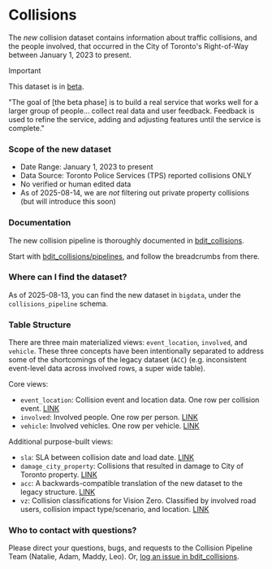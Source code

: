 # Collisions

The *new* collision dataset contains information about traffic collisions, and the people involved, that occurred in the City of Toronto's Right-of-Way between January 1, 2023 to present.

> [!Important]
> This dataset is in [beta](https://www.ontario.ca/page/service-design-playbook#section-3).
>
> "The goal of [the beta phase] is to build a real service that works well for a larger group of people... collect real data and user feedback. Feedback is used to refine the service, adding and adjusting features until the service is complete."

### Scope of the new dataset

- Date Range: January 1, 2023 to present
- Data Source: Toronto Police Services (TPS) reported collisions ONLY
- No verified or human edited data
- As of 2025-08-14, we are _not_ filtering out private property collisions (but will introduce this soon)

### Documentation

The new collision pipeline is thoroughly documented in [bdit_collisions](https://github.com/CityofToronto/bdit_collisions/tree/qa).

Start with [bdit_collisions/pipelines](https://github.com/CityofToronto/bdit_collisions/tree/qa/pipelines), and follow the breadcrumbs from there.

### Where can I find the dataset?

As of 2025-08-13, you can find the new dataset in `bigdata`, under the `collisions_pipeline` schema.

### Table Structure

There are three main materialized views: `event_location`, `involved`, and `vehicle`. These three concepts have been intentionally separated to address some of the shortcomings of the legacy dataset (`ACC`) (e.g. inconsistent event-level data across involved rows, a super wide table).

Core views:

- `event_location`: Collision event and location data. One row per collision event. [LINK](https://github.com/CityofToronto/bdit_collisions/tree/qa/views#event_location-view)
- `involved`: Involved people. One row per person. [LINK](https://github.com/CityofToronto/bdit_collisions/tree/qa/views#involved-view)
- `vehicle`: Involved vehicles. One row per vehicle. [LINK](https://github.com/CityofToronto/bdit_collisions/tree/qa/views#vehicle-view)

Additional purpose-built views:

- `sla`: SLA between collision date and load date. [LINK](https://github.com/CityofToronto/bdit_collisions/tree/qa/views#sla-view)
- `damage_city_property`: Collisions that resulted in damage to City of Toronto property. [LINK](https://github.com/CityofToronto/bdit_collisions/tree/qa/views#city_dmg-view)
- `acc`: A backwards-compatible translation of the new dataset to the legacy structure. [LINK](https://github.com/CityofToronto/bdit_collisions/tree/qa/views#acc-view)
- `vz`: Collision classifications for Vision Zero. Classified by involved road users, collision impact type/scenario, and location. [LINK](https://github.com/CityofToronto/bdit_collisions/tree/qa/views#vz_view-view)

### Who to contact with questions?

Please direct your questions, bugs, and requests to the Collision Pipeline Team (Natalie, Adam, Maddy, Leo). Or, [log an issue in bdit_collisions](https://github.com/CityofToronto/bdit_collisions/issues).

